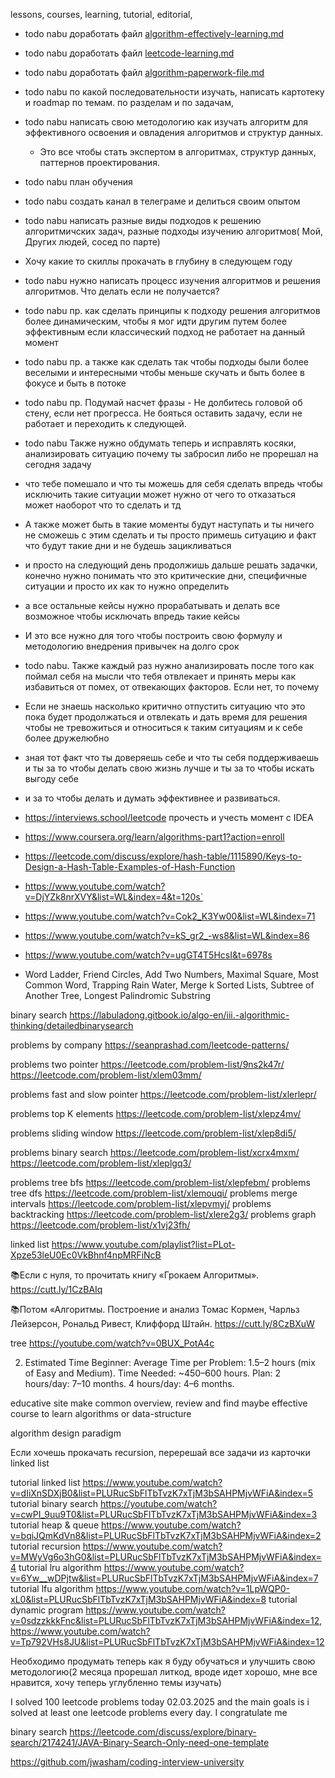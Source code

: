 lessons, courses, learning, tutorial, editorial,

- todo nabu доработать файл [algorithm-effectively-learning.md](algorithm-effectively-learning%2Falgorithm-effectively-learning.md)
- todo nabu доработать файл [leetcode-learning.md](algorithm-learning%2Fleetcode-learning.md)
- todo nabu доработать файл [algorithm-paperwork-file.md](algorithm-paperwork-project%2Falgorithm-paperwork-file.md)

- todo nabu по какой последовательности изучать, написать картотеку и roadmap по темам. по разделам и по задачам,
- todo nabu написать свою методологию как изучать алгоритм для эффективного освоения и овладения алгоритмов и структур данных.
  - Это все чтобы стать экспертом в алгоритмах, структур данных, паттернов проектирования.
- todo nabu план обучения
- todo nabu создать канал в телеграме и делиться своим опытом
- todo nabu написать разные виды подходов к решению алгоритмичских задач, разные подходы изучению алгоритмов( Мой, Других людей, сосед по парте)
- Хочу какие то скиллы прокачать в глубину в следующем году

- todo nabu нужно написать процесс изучения алгоритмов и решения алгоритмов. Что делать если не получается?
- todo nabu пр. как сделать принципы к подходу решения алгоритмов более динамическим, чтобы я мог идти другим путем более эффективным если классический подход не работает на данный момент
- todo nabu пр. а также как сделать так чтобы подходы были более веселыми и интересными чтобы меньше скучать и быть более в фокусе и быть в потоке
- todo nabu пр. Подумай насчет фразы - Не долбитесь головой об стену, если нет прогресса. Не бояться оставить задачу, если не работает и переходить к следующей.

- todo nabu Также нужно обдумать теперь и исправлять косяки, анализировать ситуацию почему ты забросил либо не прорешал на сегодня задачу
- что тебе помешало и что ты можешь для себя сделать впредь чтобы исключить такие ситуации может нужно от чего то отказаться может наоборот что то сделать и тд
- А также может быть в такие моменты будут наступать и ты ничего не сможешь с этим сделать и ты просто примешь ситуацию и факт что будут такие дни и не будешь зацикливаться
- и просто на следующий день продолжишь дальше решать задачки, конечно нужно понимать что это критические дни, специфичные ситуации и просто их как то нужно определить
- а все остальные кейсы нужно прорабатывать и делать все возможное чтобы исключать впредь такие кейсы
- И это все нужно для того чтобы построить свою формулу и методологию внедрения привычек на долго срок


- todo nabu. Также каждый раз нужно анализировать после того как поймал себя на мысли что тебя отвлекает и принять меры как избавиться от помех, от отвекающих факторов. Если нет, то почему
- Если не знаешь насколько критично отпустить ситуацию что это пока будет продолжаться и отвлекать и дать время для решения чтобы не тревожиться и относиться к таким ситуациям и к себе более дружелюбно
- зная тот факт что ты доверяешь себе и что ты себя поддерживаешь и ты за то чтобы делать свою жизнь лучше и ты за то чтобы искать выгоду себе
- и за то чтобы делать и думать эффективнее и развиваться.

- https://interviews.school/leetcode прочесть и учесть момент с IDEA
- https://www.coursera.org/learn/algorithms-part1?action=enroll
- https://leetcode.com/discuss/explore/hash-table/1115890/Keys-to-Design-a-Hash-Table-Examples-of-Hash-Function
- https://www.youtube.com/watch?v=DjYZk8nrXVY&list=WL&index=4&t=120s`
- https://www.youtube.com/watch?v=Cok2_K3Yw00&list=WL&index=71
- https://www.youtube.com/watch?v=kS_gr2_-ws8&list=WL&index=86
- https://www.youtube.com/watch?v=ugGT4T5HcsI&t=6978s

- Word Ladder, Friend Circles, Add Two Numbers, Maximal Square, Most Common Word, Trapping Rain Water, Merge k Sorted Lists, Subtree of Another Tree, Longest Palindromic Substring

binary search https://labuladong.gitbook.io/algo-en/iii.-algorithmic-thinking/detailedbinarysearch

problems by company https://seanprashad.com/leetcode-patterns/

problems two pointer https://leetcode.com/problem-list/9ns2k47r/ https://leetcode.com/problem-list/xlem03mm/

problems fast and slow pointer https://leetcode.com/problem-list/xlerlepr/

problems top K elements https://leetcode.com/problem-list/xlepz4mv/

problems sliding window https://leetcode.com/problem-list/xlep8di5/

problems binary search https://leetcode.com/problem-list/xcrx4mxm/ https://leetcode.com/problem-list/xleplgq3/

problems tree bfs https://leetcode.com/problem-list/xlepfebm/
problems tree dfs https://leetcode.com/problem-list/xlemouqi/
problems merge intervals https://leetcode.com/problem-list/xlepvmyj/
problems backtracking https://leetcode.com/problem-list/xlere2g3/
problems graph https://leetcode.com/problem-list/x1vj23fh/

linked list https://www.youtube.com/playlist?list=PLot-Xpze53leU0Ec0VkBhnf4npMRFiNcB

📚Если с нуля, то прочитать книгу «Грокаем Алгоритмы».
https://cutt.ly/1CzBAIq

📚Потом «Алгоритмы. Построение и анализ Томас Кормен, Чарльз Лейзерсон, Рональд Ривест, Клиффорд Штайн.
https://cutt.ly/8CzBXuW

tree https://youtube.com/watch?v=0BUX_PotA4c

2. Estimated Time
   Beginner:
   Average Time per Problem: 1.5–2 hours (mix of Easy and Medium).
   Time Needed: ~450–600 hours.
   Plan:
   2 hours/day: 7–10 months.
   4 hours/day: 4–6 months.

educative site make common overview, review and find maybe effective course to learn algorithms or data-structure

algorithm design paradigm

Если хочешь прокачать recursion, перерешай все задачи из карточки linked list

tutorial linked list https://www.youtube.com/watch?v=dIiXnSDXjB0&list=PLURucSbFlTbTvzK7xTjM3bSAHPMjvWFiA&index=5
tutorial binary search https://youtube.com/watch?v=cwPI_9uu9T0&list=PLURucSbFlTbTvzK7xTjM3bSAHPMjvWFiA&index=3
tutorial heap & queue https://www.youtube.com/watch?v=bqiJQmKdVn8&list=PLURucSbFlTbTvzK7xTjM3bSAHPMjvWFiA&index=2
tutorial recursion https://www.youtube.com/watch?v=MWyVg6o3hG0&list=PLURucSbFlTbTvzK7xTjM3bSAHPMjvWFiA&index=4
tutorial lru algorithm https://www.youtube.com/watch?v=6Yw__wDPjtw&list=PLURucSbFlTbTvzK7xTjM3bSAHPMjvWFiA&index=7
tutorial lfu algorithm https://www.youtube.com/watch?v=1LpWQP0-xL0&list=PLURucSbFlTbTvzK7xTjM3bSAHPMjvWFiA&index=8
tutorial dynamic program https://www.youtube.com/watch?v=0sdzzkkkFnc&list=PLURucSbFlTbTvzK7xTjM3bSAHPMjvWFiA&index=12, https://www.youtube.com/watch?v=Tp792VHs8JU&list=PLURucSbFlTbTvzK7xTjM3bSAHPMjvWFiA&index=12

Необходимо продумать теперь как я буду обучаться и улучшить свою методологию(2 месяца прорешал литкод, вроде идет хорошо, мне все нравится, хочу теперь углубленно темы изучать)

I solved 100 leetcode problems today 02.03.2025
and the main goals is i solved at least one leetcode problems every day. I congratulate me 

binary search https://leetcode.com/discuss/explore/binary-search/2174241/JAVA-Binary-Search-Only-need-one-template


https://github.com/jwasham/coding-interview-university

